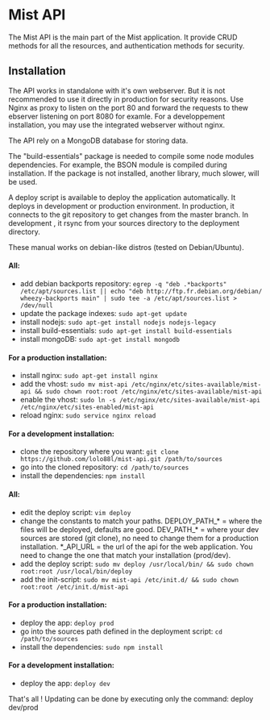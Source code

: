 Mist API
========

The Mist API is the main part of the Mist application. It provide CRUD methods for all the resources, and authentication methods for security.

## Installation

The API works in standalone with it's own webserver. But it is not recommended to use it directly in production for security reasons. Use Nginx as proxy to listen on the port 80 and forward the requests to thew ebserver listening on port 8080 for examle. For a developpement installation, you may use the integrated webserver without nginx.

The API rely on a MongoDB database for storing data.

The "build-essentials" package is needed to compile some node modules dependencies. For example, the BSON module is compiled during installation. If the package is not installed, another library, much slower, will be used.

A deploy script is available to deploy the application automatically. It deploys in development or production environment. In production, it connects to the git repository to get changes from the master branch. In development , it rsync from your sources directory to the deployment directory.

These manual works on debian-like distros (tested on Debian/Ubuntu).

#### All:
* add debian backports repository: `egrep -q "deb .*backports" /etc/apt/sources.list || echo "deb http://ftp.fr.debian.org/debian/ wheezy-backports main" | sudo tee -a /etc/apt/sources.list > /dev/null`
* update the package indexes: `sudo apt-get update`
* install nodejs: `sudo apt-get install nodejs nodejs-legacy`
* install build-essentials: `sudo apt-get install build-essentials`
* install mongoDB: `sudo apt-get install mongodb`

#### For a production installation:
* install nginx: `sudo apt-get install nginx`
* add the vhost: `sudo mv mist-api /etc/nginx/etc/sites-available/mist-api && sudo chown root:root /etc/nginx/etc/sites-available/mist-api`
* enable the vhost: `sudo ln -s /etc/nginx/etc/sites-available/mist-api /etc/nginx/etc/sites-enabled/mist-api`
* reload nginx: `sudo service nginx reload`

#### For a development installation:
* clone the repository where you want: `git clone https://github.com/lolo88l/mist-api.git /path/to/sources`
* go into the cloned repository: `cd /path/to/sources`
* install the dependencies: `npm install`

#### All:
* edit the deploy script: `vim deploy`
* change the constants to match your paths. DEPLOY_PATH_* = where the files will be deployed, defaults are good. DEV_PATH_* = where your dev sources are stored (git clone), no need to change them for a production installation. *_API_URL = the url of the api for the web application. You need to change the one that match your installation (prod/dev).
* add the deploy script: `sudo mv deploy /usr/local/bin/ && sudo chown root:root /usr/local/bin/deploy`
* add the init-script: `sudo mv mist-api /etc/init.d/ && sudo chown root:root /etc/init.d/mist-api`

#### For a production installation:
* deploy the app: `deploy prod`
* go into the sources path defined in the deployment script: `cd /path/to/sources`
* install the dependencies: `sudo npm install`

#### For a development installation:
* deploy the app: `deploy dev`

That's all ! Updating can be done by executing only the command: deploy dev/prod
